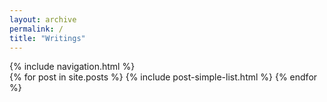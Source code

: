 ```yaml
---
layout: archive
permalink: /
title: "Writings"
---
```

<nav role="navigation" class="menu top-menu">
		{% include navigation.html %}
</nav>
<div class="post-list-wrapper">
{% for post in site.posts %}
	{% include post-simple-list.html %}
{% endfor %}
</div><!-- /.tiles -->
